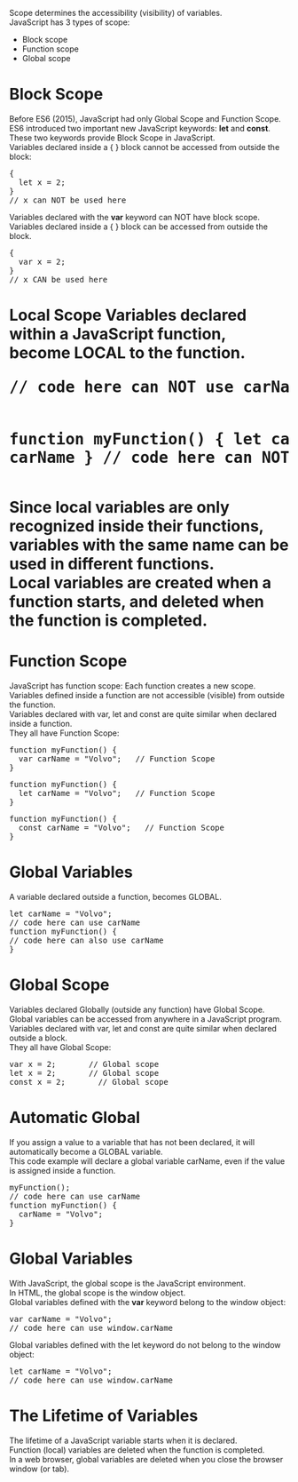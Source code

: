 Scope determines the accessibility (visibility) of variables.
<br>
JavaScript has 3 types of scope:
<ul>
  <li>Block scope</li>
  <li>Function scope</li>
  <li>Global scope</li>
</ul>
<h1>Block Scope</h1>
Before ES6 (2015), JavaScript had only Global Scope and Function Scope.
<br>
ES6 introduced two important new JavaScript keywords: <b>let</b> and <b>const</b>.
<br>
These two keywords provide Block Scope in JavaScript.
<br>
Variables declared inside a { } block cannot be accessed from outside the block:
<pre>
{
  let x = 2;
}
// x can NOT be used here
</pre>
Variables declared with the <b>var</b> keyword can NOT have block scope.
<br>
Variables declared inside a { } block can be accessed from outside the block.
<pre>
{
  var x = 2;
}
// x CAN be used here
</pre>
<h1>Local Scope</pre>
Variables declared within a JavaScript function, become LOCAL to the function.
<pre>
// code here can NOT use carName

function myFunction() {
  let carName = "Volvo";
  // code here CAN use carName
}
// code here can NOT use carName
</pre>
Since local variables are only recognized inside their functions, variables with the same name can be used in different functions.
<br>
Local variables are created when a function starts, and deleted when the function is completed.
<h1>Function Scope</h1>
JavaScript has function scope: Each function creates a new scope.
<br>
Variables defined inside a function are not accessible (visible) from outside the function.
<br>
Variables declared with var, let and const are quite similar when declared inside a function.
<br>
They all have Function Scope:
<pre>
function myFunction() {
  var carName = "Volvo";   // Function Scope
}
</pre>
<pre>
function myFunction() {
  let carName = "Volvo";   // Function Scope
}
</pre>
<pre>
function myFunction() {
  const carName = "Volvo";   // Function Scope
}
</pre>
<h1>Global Variables</h1>
A variable declared outside a function, becomes GLOBAL.
<pre>
let carName = "Volvo";
// code here can use carName
function myFunction() {
// code here can also use carName
}
</pre>
<h1>Global Scope</h1>
Variables declared Globally (outside any function) have Global Scope.
<br>
Global variables can be accessed from anywhere in a JavaScript program.
<br>
Variables declared with var, let and const are quite similar when declared outside a block.
<br>
They all have Global Scope:
<pre>
var x = 2;       // Global scope
let x = 2;       // Global scope
const x = 2;       // Global scope
</pre>
<h1>Automatic Global</h1>
If you assign a value to a variable that has not been declared, it will automatically become a GLOBAL variable.
<br>
This code example will declare a global variable carName, even if the value is assigned inside a function.
<pre>
myFunction();
// code here can use carName
function myFunction() {
  carName = "Volvo";
}
</pre>
<h1>Global Variables</h1>
With JavaScript, the global scope is the JavaScript environment.
<br>
In HTML, the global scope is the window object.
<br>
Global variables defined with the <b>var</b> keyword belong to the window object:
<pre>
var carName = "Volvo";
// code here can use window.carName
</pre>
Global variables defined with the let keyword do not belong to the window object:
<pre>
let carName = "Volvo";
// code here can use window.carName
</pre>
<h1>The Lifetime of Variables</h1>
The lifetime of a JavaScript variable starts when it is declared.
<br>
Function (local) variables are deleted when the function is completed.
<br>
In a web browser, global variables are deleted when you close the browser window (or tab).
